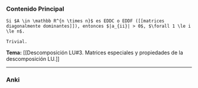 ### Contenido Principal

```ad-proposition
Si $A \in \mathbb R^{n \times n}$ es EDDC o EDDF ([[matrices diagonalmente dominantes]]), entonces $|a_{ii}| > 0$, $\forall 1 \le i \le n$.
```

```ad-proof
Trivial.
```

**Tema:** [[Descomposición LU#3. Matrices especiales y propiedades de la descomposición LU.]]

---
### Anki

